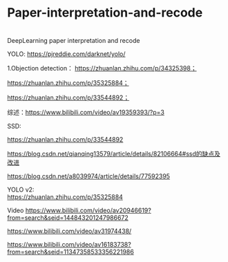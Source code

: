# Paper-interpretation-and-recode
# 
DeepLearning paper interpretation and recode

YOLO: https://pjreddie.com/darknet/yolo/

1.Objection detection：
https://zhuanlan.zhihu.com/p/34325398；

https://zhuanlan.zhihu.com/p/35325884；
      
https://zhuanlan.zhihu.com/p/33544892；
      
综述：https://www.bilibili.com/video/av19359393/?p=3
      
SSD:  

https://zhuanlan.zhihu.com/p/33544892


https://blog.csdn.net/qianqing13579/article/details/82106664#ssd的缺点及改进
      
https://blog.csdn.net/a8039974/article/details/77592395


YOLO v2:    
https://zhuanlan.zhihu.com/p/35325884

Video  https://www.bilibili.com/video/av20946619?from=search&seid=144843201247986672
     
https://www.bilibili.com/video/av31974438/
            
https://www.bilibili.com/video/av16183738?from=search&seid=11347358533356221986
